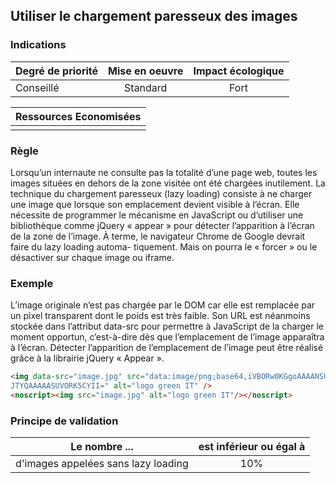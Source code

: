 ## Utiliser le chargement paresseux des images
### Indications
| Degré de priorité |      Mise en oeuvre       |  Impact écologique    | 
|-------------------|:-------------------------:|:---------------------:|
|  Conseillé        |   Standard                |  Fort                 | 


|Ressources Economisées                                      |
|:----------------------------------------------------------:|
|    |

### Règle
Lorsqu’un internaute ne consulte pas la totalité d’une page web, toutes les images situées en dehors de la zone visitée ont été chargées inutilement. 
La technique du chargement paresseux (lazy loading) consiste à ne charger une image que lorsque son emplacement devient visible à l’écran. Elle nécessite de programmer le mécanisme en JavaScript ou d’utiliser une bibliothèque comme jQuery « appear » pour détecter l’apparition à l’écran de la zone de l’image. À terme, le navigateur Chrome de Google devrait faire du lazy loading automa- tiquement. Mais on pourra le « forcer » ou le désactiver sur chaque image ou iframe.

### Exemple
L’image originale n’est pas chargée par le DOM car elle est remplacée par un pixel transparent dont le poids est très faible. Son URL est néanmoins stockée dans l’attribut data-src pour permettre à JavaScript de la charger le moment opportun, c’est-à-dire dès que l’emplacement de l’image apparaîtra à l’écran. Détecter l’apparition de l’emplacement de l’image peut être réalisé grâce à la librairie jQuery « Appear ».

```html
<img data-src="image.jpg" src="data:image/png;base64,iVBORw0KGgoAAAANSUhEUg AAAAEAAAABCAQAAAC1HAwCAAAAC0lEQVR42mNgYAAAAAMAASs
JTYQAAAAASUVORK5CYII=" alt="logo green IT" />
<noscript><img src="image.jpg" alt="logo green IT"/></noscript>
```

### Principe de validation

| Le nombre ...     | est inférieur ou égal à   |  
|-------------------|:-------------------------:|
| d'images appelées sans lazy loading  |  10% |
